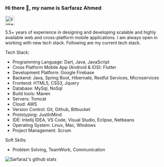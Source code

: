 ### Hi there 👋, my name is Sarfaraz Ahmed
[<img src='https://cdn.jsdelivr.net/npm/simple-icons@3.0.1/icons/linkedin.svg' alt='linkedin' height='30'>](https://www.linkedin.com/in/sarfarazahmed008/)

5.5+ years of experience in designing and developing scalable and highly available web and cross-platform mobile applications. I am always open in working with new tech stack. Following are my current tech stack.

Tech Stack:

- Programming Language: Dart, Java, JavaScript
- Cross Platform Mobile App (Android & IOS): Flutter
- Development Platform: Google Firebase
- Backend: Java, Spring Boot, Hibernate, Restful Services, Microservices
- Frontend: HTML5, CSS3, Jquery
- Database: MySql, NoSql
- Build tools: Maven
- Servers: Tomcat
- Cloud: AWS
- Version Control: Git, Github, Bitbucket
- Prototyping: JustInMind
- IDE: Intellij IDEA, VS Code, Visual Studio, Eclipse, Netbeans
- Operating System: Linux, Mac, Windows
- Project Management: Scrum

Soft Skills:

- Problem Solving, TeamWork, Communication

![Sarfaraz's github stats](https://github-readme-stats.vercel.app/api?username=sarfarazahmed008&show_icons=true&theme=blue-green)
